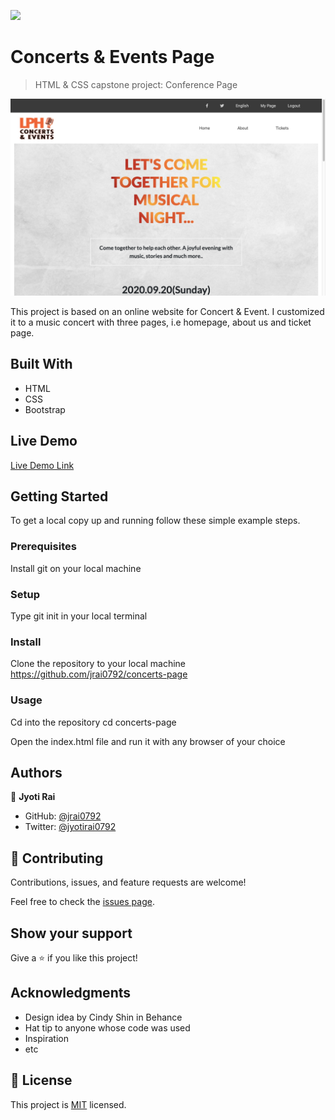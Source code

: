 ![](https://img.shields.io/badge/Microverse-blueviolet)

# Concerts & Events Page

> HTML & CSS capstone project: Conference Page

![screenshot](./screenshot.png)

This project is based on an online website for Concert & Event. I customized it to a music concert with three pages, i.e homepage, about us and ticket page.

## Built With

- HTML
- CSS
- Bootstrap

## Live Demo

[Live Demo Link](https://raw.githack.com/jrai0792/concerts-page/feature-branch/about.html)


## Getting Started

To get a local copy up and running follow these simple example steps.

### Prerequisites
Install git on your local machine

### Setup
Type git init in your local terminal

### Install
Clone the repository to your local machine https://github.com/jrai0792/concerts-page

### Usage
Cd into the repository cd concerts-page

Open the index.html file and run it with any browser of your choice

## Authors

👤 **Jyoti Rai**

- GitHub: [@jrai0792](https://github.com/jrai0792)
- Twitter: [@jyotirai0792](https://twitter.com/jyotirai0792)

## 🤝 Contributing

Contributions, issues, and feature requests are welcome!

Feel free to check the [issues page](issues/).

## Show your support

Give a ⭐️ if you like this project!

## Acknowledgments

- Design idea by Cindy Shin in Behance
- Hat tip to anyone whose code was used
- Inspiration
- etc

## 📝 License

This project is [MIT](lic.url) licensed.